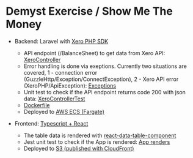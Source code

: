 # Demyst Exercise / Show Me The Money

- Backend: Laravel with [Xero PHP SDK](https://github.com/XeroAPI/xero-php-oauth2)
  - API endpoint (/BalanceSheet) to get data from Xero API: [XeroController](back/app/Http/Controllers/XeroController.php)
  - Error handling is done via exeptions. Currently two situations are covered, 1 - connection error (GuzzleHttp/Exception/ConnectException), 2 - Xero API error (XeroPHP/ApiException): [Exceptions](back/bootstrap/app.php)
  - Unit test to check if the API endpoint returns code 200 with json data: [XeroControllerTest](back/tests/Unit/XeroControllerTest.php)
  - [Dockerfile](back/Dockerfile)
  - Deployed to [AWS ECS (Fargate)](https://api.demyst.khanin.me/BalanceSheet)

- Frontend: [Typescript + React](front/src/App.tsx)
  - The table data is rendered with [react-data-table-component](https://www.npmjs.com/package/react-data-table-component)
  - Jest unit test to check if the App is rendered: [App renders](front/src/__test__/App.test.tsx)
  - Deployed to [S3 (published with CloudFront)](https://demyst.khanin.me/)
